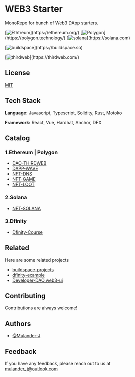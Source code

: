 # WEB3 Starter

MonoRepo for bunch of Web3 DApp starters.

[![Ethtreum](https://img.shields.io/badge/network-ethereum-3498db.svg?)](https://ethereum.org/)
[![Polygon](https://img.shields.io/badge/network-polygon-7B3FE4.svg?)](https://polygon.technology/)
[![solana](https://img.shields.io/badge/network-solana-14f195.svg?)](https://solana.com)

[![buildspace](https://img.shields.io/badge/platform-buildspace-9d8eee.svg?)](https://buildspace.so)

[![thirdweb](https://img.shields.io/badge/util-thirdweb-A855F7.svg?)](https://thirdweb.com/)

## License

[MIT](/LICENSE)

## Tech Stack

**Language:** Javascript, Typescript, Solidity, Rust, Motoko

**Framework:** React, Vue, Hardhat, Anchor, DFX

## Catalog

### 1.Ethereum | Polygon

- [DAO-THIRDWEB](/dao-thirdweb/)
- [DAPP-WAVE](/dapp-wave/)
- [NFT-DNS](/nft-dns/)
- [NFT-GAME](/nft-game/)
- [NFT-LOOT](/nft-loot/)

### 2.Solana

- [NFT-SOLANA](/nft-sol/)

### 3.Dfinity

- [Dfinity-Course](/dfinity-course/)

## Related

Here are some related projects

- [buildspace-projects](https://github.com/buildspace/buildspace-projects)
- [dfinity-example](https://github.com/dfinity/examples)
- [Developer-DAO.web3-ui](https://github.com/Developer-DAO/web3-ui)

## Contributing

Contributions are always welcome!

## Authors

- [@Mulander-J](https://github.com/Mulander-J)

## Feedback

If you have any feedback, please reach out to us at mulander_j@outlook.com
